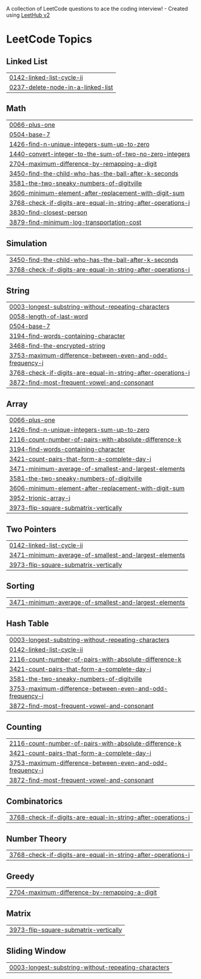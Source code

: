 A collection of LeetCode questions to ace the coding interview! - Created using [LeetHub v2](https://github.com/arunbhardwaj/LeetHub-2.0)
<!---LeetCode Topics Start-->
# LeetCode Topics
## Linked List
|  |
| ------- |
| [0142-linked-list-cycle-ii](https://github.com/siddhant-sri/LeetCode/tree/master/0142-linked-list-cycle-ii) |
| [0237-delete-node-in-a-linked-list](https://github.com/siddhant-sri/LeetCode/tree/master/0237-delete-node-in-a-linked-list) |
## Math
|  |
| ------- |
| [0066-plus-one](https://github.com/siddhant-sri/LeetCode/tree/master/0066-plus-one) |
| [0504-base-7](https://github.com/siddhant-sri/LeetCode/tree/master/0504-base-7) |
| [1426-find-n-unique-integers-sum-up-to-zero](https://github.com/siddhant-sri/LeetCode/tree/master/1426-find-n-unique-integers-sum-up-to-zero) |
| [1440-convert-integer-to-the-sum-of-two-no-zero-integers](https://github.com/siddhant-sri/LeetCode/tree/master/1440-convert-integer-to-the-sum-of-two-no-zero-integers) |
| [2704-maximum-difference-by-remapping-a-digit](https://github.com/siddhant-sri/LeetCode/tree/master/2704-maximum-difference-by-remapping-a-digit) |
| [3450-find-the-child-who-has-the-ball-after-k-seconds](https://github.com/siddhant-sri/LeetCode/tree/master/3450-find-the-child-who-has-the-ball-after-k-seconds) |
| [3581-the-two-sneaky-numbers-of-digitville](https://github.com/siddhant-sri/LeetCode/tree/master/3581-the-two-sneaky-numbers-of-digitville) |
| [3606-minimum-element-after-replacement-with-digit-sum](https://github.com/siddhant-sri/LeetCode/tree/master/3606-minimum-element-after-replacement-with-digit-sum) |
| [3768-check-if-digits-are-equal-in-string-after-operations-i](https://github.com/siddhant-sri/LeetCode/tree/master/3768-check-if-digits-are-equal-in-string-after-operations-i) |
| [3830-find-closest-person](https://github.com/siddhant-sri/LeetCode/tree/master/3830-find-closest-person) |
| [3879-find-minimum-log-transportation-cost](https://github.com/siddhant-sri/LeetCode/tree/master/3879-find-minimum-log-transportation-cost) |
## Simulation
|  |
| ------- |
| [3450-find-the-child-who-has-the-ball-after-k-seconds](https://github.com/siddhant-sri/LeetCode/tree/master/3450-find-the-child-who-has-the-ball-after-k-seconds) |
| [3768-check-if-digits-are-equal-in-string-after-operations-i](https://github.com/siddhant-sri/LeetCode/tree/master/3768-check-if-digits-are-equal-in-string-after-operations-i) |
## String
|  |
| ------- |
| [0003-longest-substring-without-repeating-characters](https://github.com/siddhant-sri/LeetCode/tree/master/0003-longest-substring-without-repeating-characters) |
| [0058-length-of-last-word](https://github.com/siddhant-sri/LeetCode/tree/master/0058-length-of-last-word) |
| [0504-base-7](https://github.com/siddhant-sri/LeetCode/tree/master/0504-base-7) |
| [3194-find-words-containing-character](https://github.com/siddhant-sri/LeetCode/tree/master/3194-find-words-containing-character) |
| [3468-find-the-encrypted-string](https://github.com/siddhant-sri/LeetCode/tree/master/3468-find-the-encrypted-string) |
| [3753-maximum-difference-between-even-and-odd-frequency-i](https://github.com/siddhant-sri/LeetCode/tree/master/3753-maximum-difference-between-even-and-odd-frequency-i) |
| [3768-check-if-digits-are-equal-in-string-after-operations-i](https://github.com/siddhant-sri/LeetCode/tree/master/3768-check-if-digits-are-equal-in-string-after-operations-i) |
| [3872-find-most-frequent-vowel-and-consonant](https://github.com/siddhant-sri/LeetCode/tree/master/3872-find-most-frequent-vowel-and-consonant) |
## Array
|  |
| ------- |
| [0066-plus-one](https://github.com/siddhant-sri/LeetCode/tree/master/0066-plus-one) |
| [1426-find-n-unique-integers-sum-up-to-zero](https://github.com/siddhant-sri/LeetCode/tree/master/1426-find-n-unique-integers-sum-up-to-zero) |
| [2116-count-number-of-pairs-with-absolute-difference-k](https://github.com/siddhant-sri/LeetCode/tree/master/2116-count-number-of-pairs-with-absolute-difference-k) |
| [3194-find-words-containing-character](https://github.com/siddhant-sri/LeetCode/tree/master/3194-find-words-containing-character) |
| [3421-count-pairs-that-form-a-complete-day-i](https://github.com/siddhant-sri/LeetCode/tree/master/3421-count-pairs-that-form-a-complete-day-i) |
| [3471-minimum-average-of-smallest-and-largest-elements](https://github.com/siddhant-sri/LeetCode/tree/master/3471-minimum-average-of-smallest-and-largest-elements) |
| [3581-the-two-sneaky-numbers-of-digitville](https://github.com/siddhant-sri/LeetCode/tree/master/3581-the-two-sneaky-numbers-of-digitville) |
| [3606-minimum-element-after-replacement-with-digit-sum](https://github.com/siddhant-sri/LeetCode/tree/master/3606-minimum-element-after-replacement-with-digit-sum) |
| [3952-trionic-array-i](https://github.com/siddhant-sri/LeetCode/tree/master/3952-trionic-array-i) |
| [3973-flip-square-submatrix-vertically](https://github.com/siddhant-sri/LeetCode/tree/master/3973-flip-square-submatrix-vertically) |
## Two Pointers
|  |
| ------- |
| [0142-linked-list-cycle-ii](https://github.com/siddhant-sri/LeetCode/tree/master/0142-linked-list-cycle-ii) |
| [3471-minimum-average-of-smallest-and-largest-elements](https://github.com/siddhant-sri/LeetCode/tree/master/3471-minimum-average-of-smallest-and-largest-elements) |
| [3973-flip-square-submatrix-vertically](https://github.com/siddhant-sri/LeetCode/tree/master/3973-flip-square-submatrix-vertically) |
## Sorting
|  |
| ------- |
| [3471-minimum-average-of-smallest-and-largest-elements](https://github.com/siddhant-sri/LeetCode/tree/master/3471-minimum-average-of-smallest-and-largest-elements) |
## Hash Table
|  |
| ------- |
| [0003-longest-substring-without-repeating-characters](https://github.com/siddhant-sri/LeetCode/tree/master/0003-longest-substring-without-repeating-characters) |
| [0142-linked-list-cycle-ii](https://github.com/siddhant-sri/LeetCode/tree/master/0142-linked-list-cycle-ii) |
| [2116-count-number-of-pairs-with-absolute-difference-k](https://github.com/siddhant-sri/LeetCode/tree/master/2116-count-number-of-pairs-with-absolute-difference-k) |
| [3421-count-pairs-that-form-a-complete-day-i](https://github.com/siddhant-sri/LeetCode/tree/master/3421-count-pairs-that-form-a-complete-day-i) |
| [3581-the-two-sneaky-numbers-of-digitville](https://github.com/siddhant-sri/LeetCode/tree/master/3581-the-two-sneaky-numbers-of-digitville) |
| [3753-maximum-difference-between-even-and-odd-frequency-i](https://github.com/siddhant-sri/LeetCode/tree/master/3753-maximum-difference-between-even-and-odd-frequency-i) |
| [3872-find-most-frequent-vowel-and-consonant](https://github.com/siddhant-sri/LeetCode/tree/master/3872-find-most-frequent-vowel-and-consonant) |
## Counting
|  |
| ------- |
| [2116-count-number-of-pairs-with-absolute-difference-k](https://github.com/siddhant-sri/LeetCode/tree/master/2116-count-number-of-pairs-with-absolute-difference-k) |
| [3421-count-pairs-that-form-a-complete-day-i](https://github.com/siddhant-sri/LeetCode/tree/master/3421-count-pairs-that-form-a-complete-day-i) |
| [3753-maximum-difference-between-even-and-odd-frequency-i](https://github.com/siddhant-sri/LeetCode/tree/master/3753-maximum-difference-between-even-and-odd-frequency-i) |
| [3872-find-most-frequent-vowel-and-consonant](https://github.com/siddhant-sri/LeetCode/tree/master/3872-find-most-frequent-vowel-and-consonant) |
## Combinatorics
|  |
| ------- |
| [3768-check-if-digits-are-equal-in-string-after-operations-i](https://github.com/siddhant-sri/LeetCode/tree/master/3768-check-if-digits-are-equal-in-string-after-operations-i) |
## Number Theory
|  |
| ------- |
| [3768-check-if-digits-are-equal-in-string-after-operations-i](https://github.com/siddhant-sri/LeetCode/tree/master/3768-check-if-digits-are-equal-in-string-after-operations-i) |
## Greedy
|  |
| ------- |
| [2704-maximum-difference-by-remapping-a-digit](https://github.com/siddhant-sri/LeetCode/tree/master/2704-maximum-difference-by-remapping-a-digit) |
## Matrix
|  |
| ------- |
| [3973-flip-square-submatrix-vertically](https://github.com/siddhant-sri/LeetCode/tree/master/3973-flip-square-submatrix-vertically) |
## Sliding Window
|  |
| ------- |
| [0003-longest-substring-without-repeating-characters](https://github.com/siddhant-sri/LeetCode/tree/master/0003-longest-substring-without-repeating-characters) |
<!---LeetCode Topics End-->
